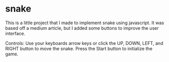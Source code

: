 # snake

This is a little project that I made to implement snake using javascript.
It was based off a medium article, but I added some buttons to improve the user interface.

Controls:
Use your keyboards arrow keys or click the UP, DOWN, LEFT, and RIGHT button to move the snake.
Press the Start button to initialize the game. 
